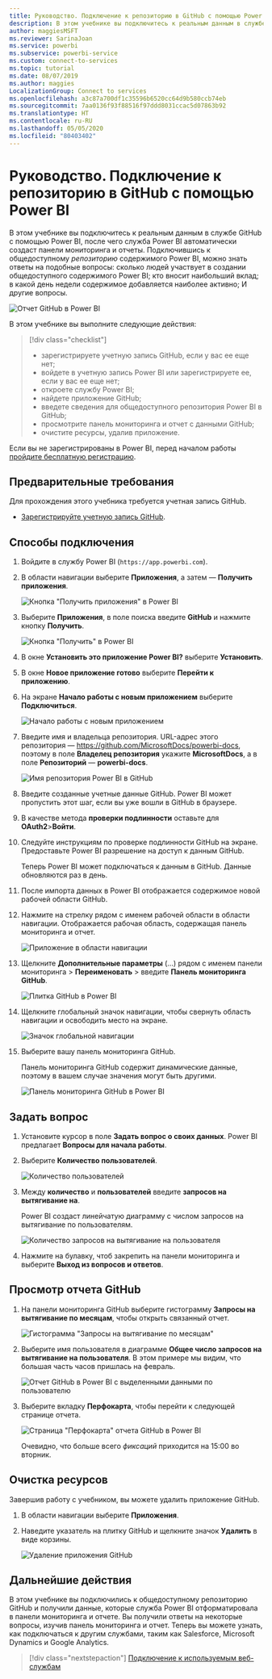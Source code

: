 ```yaml
---
title: Руководство. Подключение к репозиторию в GitHub с помощью Power BI
description: В этом учебнике вы подключитесь к реальным данным в службе GitHub с помощью Power BI, после чего служба Power BI автоматически создаст панели мониторинга и отчеты.
author: maggiesMSFT
ms.reviewer: SarinaJoan
ms.service: powerbi
ms.subservice: powerbi-service
ms.custom: connect-to-services
ms.topic: tutorial
ms.date: 08/07/2019
ms.author: maggies
LocalizationGroup: Connect to services
ms.openlocfilehash: a3c87a700df1c35596b6520cc64d9b580ccb74eb
ms.sourcegitcommit: 7aa0136f93f88516f97ddd8031ccac5d07863b92
ms.translationtype: HT
ms.contentlocale: ru-RU
ms.lasthandoff: 05/05/2020
ms.locfileid: "80403402"
---
```

# <a name="tutorial-connect-to-a-github-repo-with-power-bi"></a>Руководство. Подключение к репозиторию в GitHub с помощью Power BI
В этом учебнике вы подключитесь к реальным данным в службе GitHub с помощью Power BI, после чего служба Power BI автоматически создаст панели мониторинга и отчеты. Подключившись к общедоступному *репозиторию* содержимого Power BI, можно знать ответы на подобные вопросы: сколько людей участвует в создании общедоступного содержимого Power BI; кто вносит наибольший вклад; в какой день недели содержимое добавляется наиболее активно; И другие вопросы. 

![Отчет GitHub в Power BI](media/service-tutorial-connect-to-github/power-bi-github-app-tutorial-punch-card.png)

В этом учебнике вы выполните следующие действия:

> [!div class="checklist"]
> * зарегистрируете учетную запись GitHub, если у вас ее еще нет; 
> * войдете в учетную запись Power BI или зарегистрируете ее, если у вас ее еще нет;
> * откроете службу Power BI;
> * найдете приложение GitHub;
> * введете сведения для общедоступного репозитория Power BI в GitHub;
> * просмотрите панель мониторинга и отчет с данными GitHub;
> * очистите ресурсы, удалив приложение.

Если вы не зарегистрированы в Power BI, перед началом работы [пройдите бесплатную регистрацию](https://app.powerbi.com/signupredirect?pbi_source=web).

## <a name="prerequisites"></a>Предварительные требования

Для прохождения этого учебника требуется учетная запись GitHub. 

- [Зарегистрируйте учетную запись GitHub](https://docs.microsoft.com/contribute/get-started-setup-github).


## <a name="how-to-connect"></a>Способы подключения
1. Войдите в службу Power BI (`https://app.powerbi.com`). 
2. В области навигации выберите **Приложения**, а затем — **Получить приложения**.
   
   ![Кнопка "Получить приложения" в Power BI](media/service-tutorial-connect-to-github/power-bi-github-app-tutorial.png) 

3. Выберите **Приложения**, в поле поиска введите **GitHub** и нажмите кнопку **Получить**.
   
   ![Кнопка "Получить" в Power BI](media/service-tutorial-connect-to-github/power-bi-github-app-tutorial-app-source.png) 

4. В окне **Установить это приложение Power BI?** выберите **Установить**.
5. В окне **Новое приложение готово** выберите **Перейти к приложению**.
6. На экране **Начало работы с новым приложением** выберите **Подключиться**.

    ![Начало работы с новым приложением](media/service-tutorial-connect-to-github/power-bi-new-app-connect-get-started.png)

7. Введите имя и владельца репозитория. URL-адрес этого репозитория — https://github.com/MicrosoftDocs/powerbi-docs, поэтому в поле **Владелец репозитория** укажите **MicrosoftDocs**, а в поле **Репозиторий** — **powerbi-docs**. 
   
    ![Имя репозитория Power BI в GitHub](media/service-tutorial-connect-to-github/power-bi-github-app-tutorial-connect.png)

5. Введите созданные учетные данные GitHub. Power BI может пропустить этот шаг, если вы уже вошли в GitHub в браузере. 

6. В качестве метода **проверки подлинности** оставьте для **OAuth2**\>**Войти**.

7. Следуйте инструкциям по проверке подлинности GitHub на экране. Предоставьте Power BI разрешение на доступ к данным GitHub.
   
   Теперь Power BI может подключаться к данным в GitHub.  Данные обновляются раз в день.

8. После импорта данных в Power BI отображается содержимое новой рабочей области GitHub. 
9. Нажмите на стрелку рядом с именем рабочей области в области навигации. Отображается рабочая область, содержащая панель мониторинга и отчет. 

    ![Приложение в области навигации](media/service-tutorial-connect-to-github/power-bi-github-app-tutorial-left-nav-expanded.png)

10. Щелкните **Дополнительные параметры** (...) рядом с именем панели мониторинга > **Переименовать** > введите **Панель мониторинга GitHub**.
 
    ![Плитка GitHub в Power BI](media/service-tutorial-connect-to-github/power-bi-github-app-tutorial-left-nav.png) 

8. Щелкните глобальный значок навигации, чтобы свернуть область навигации и освободить место на экране.

    ![Значок глобальной навигации](media/service-tutorial-connect-to-github/power-bi-global-navigation-icon.png)

10. Выберите вашу панель мониторинга GitHub.
    
    Панель мониторинга GitHub содержит динамические данные, поэтому в вашем случае значения могут быть другими.

    ![Панель мониторинга GitHub в Power BI](media/service-tutorial-connect-to-github/power-bi-github-app-tutorial-new-dashboard.png)

    

## <a name="ask-a-question"></a>Задать вопрос

1. Установите курсор в поле **Задать вопрос о своих данных**. Power BI предлагает **Вопросы для начала работы**. 

1. Выберите **Количество пользователей**.
 
    ![Количество пользователей](media/service-tutorial-connect-to-github/power-bi-github-app-tutorial-qna-how-many-users.png)

13. Между **количество** и **пользователей** введите **запросов на вытягивание на**. 

     Power BI создаст линейчатую диаграмму с числом запросов на вытягивание по пользователям.

    ![Количество запросов на вытягивание на пользователя](media/service-tutorial-connect-to-github/power-bi-github-app-tutorial-qna-how-many-prs.png)


13. Нажмите на булавку, чтоб закрепить на панели мониторинга и выберите **Выход из вопросов и ответов**.

## <a name="view-the-github-report"></a>Просмотр отчета GitHub 

1. На панели мониторинга GitHub выберите гистограмму **Запросы на вытягивание по месяцам**, чтобы открыть связанный отчет.

    ![Гистограмма "Запросы на вытягивание по месяцам"](media/service-tutorial-connect-to-github/power-bi-github-app-tutorial-column-chart.png)

2. Выберите имя пользователя в диаграмме **Общее число запросов на вытягивание на пользователя**. В этом примере мы видим, что большая часть часов пришлась на февраль.

    ![Отчет GitHub в Power BI с выделенными данными по пользователю](media/service-tutorial-connect-to-github/power-bi-github-app-tutorial-cross-filter-total-prs.png)

3. Выберите вкладку **Перфокарта**, чтобы перейти к следующей странице отчета. 
 
    ![Страница "Перфокарта" отчета GitHub в Power BI](media/service-tutorial-connect-to-github/power-bi-github-app-tutorial-tues-3pm.png)

    Очевидно, что больше всего *фиксаций* приходится на 15:00 во вторник.

## <a name="clean-up-resources"></a>Очистка ресурсов

Завершив работу с учебником, вы можете удалить приложение GitHub. 

1. В области навигации выберите **Приложения**.
2. Наведите указатель на плитку GitHub и щелкните значок **Удалить** в виде корзины.

    ![Удаление приложения GitHub](media/service-tutorial-connect-to-github/power-bi-github-app-tutorial-delete.png)

## <a name="next-steps"></a>Дальнейшие действия

В этом учебнике вы подключились к общедоступному репозиторию GitHub и получили данные, которые служба Power BI отформатировала в панели мониторинга и отчете. Вы получили ответы на некоторые вопросы, изучив панель мониторинга и отчет. Теперь вы можете узнать, как подключаться к другим службами, таким как Salesforce, Microsoft Dynamics и Google Analytics. 
 
> [!div class="nextstepaction"]
> [Подключение к используемым веб-службам](service-connect-to-services.md)


